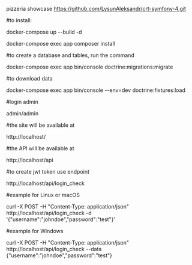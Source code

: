 
pizzeria showcase
https://github.com/LysunAleksandr/crt-symfony-4.git

#to install:

docker-compose up --build -d

docker-compose exec app composer install

#to create a database and tables, run the command 

docker-compose exec app  bin/console doctrine:migrations:migrate

#to download data

docker-compose exec app  bin/console --env=dev doctrine:fixtures:load

#login admin

admin/admin

#the site will be available at

http://localhost/

#the API will be available at

http://localhost/api

#to create jwt token use endpoint

http://localhost/api/login_check

#example for Linux or macOS

curl -X POST -H "Content-Type: application/json" http://localhost/api/login_check -d '{"username":"johndoe","password":"test"}'

#example for Windows

curl -X POST -H "Content-Type: application/json" http://localhost/api/login_check --data {\"username\":\"johndoe\",\"password\":\"test\"}



